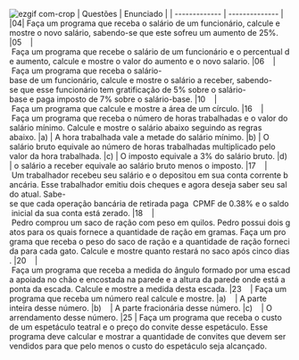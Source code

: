 
![ezgif com-crop](https://user-images.githubusercontent.com/125037138/224165063-0c500cd0-c902-426c-987e-c99c45b1a779.jpg) 
| Questões | Enunciado | 
 | ------------- | -------------- |
 |04| Faça um programa que receba o salário de um funcionário, calcule e mostre o novo salário, sabendo-se que este sofreu um aumento de 25%. 
|05    | Faça um programa que recebe o salário de um funcionário e o percentual de aumento, calcule e mostre o valor do aumento e o novo salario. 
|06    | Faça um programa que receba o salário-base de um funcionário, calcule e mostre o salário a receber, sabendo-se que esse funcionário tem gratificação de 5% sobre o salário-base e paga imposto de 7% sobre o salário-base. 
|10    | Faça um programa que calcule e mostre a área de um círculo.
|16    | Faça um programa que receba o número de horas trabalhadas e o valor do salário mínimo. Calcule e mostre o salário abaixo seguindo as regras abaixo. 
|a)    | A hora trabalhada vale a metade do salário mínimo.
|b)    | O salário bruto equivale ao número de horas trabalhadas multiplicado pelo valor da hora trabalhada.
|c)    | O imposto equivale a 3% do salário bruto.
|d)    | o salário a receber equivale ao salário bruto menos o imposto.
|17    | Um trabalhador recebeu seu salário e o depositou em sua conta corrente bancária. Esse trabalhador emitiu dois cheques e agora deseja saber seu saldo atual. Sabe-se que cada operação bancária de retirada paga  CPMF de 0.38% e o saldo inicial da sua conta está zerado. 
|18    | Pedro comprou um saco de ração com peso em quilos. Pedro possui dois gatos para os quais fornece a quantidade de ração em gramas. Faça um programa que receba o peso do saco de ração e a quantidade de ração fornecida para cada gato. Calcule e mostre quanto restará no saco após cinco dias. 
|20    | Faça um programa que receba a medida do ângulo formado por uma escada apoiada no chão e encostada na parede e a altura da parede onde está a ponta da escada. Calcule e mostre a medida desta escada. 
|23    | Faça um programa que receba um número real calcule e mostre.
|a)    | A parte inteira desse número.
|b)    | A parte fracionária desse número.
|c)    | O arrendamento desse número.
|25    | Faça um programa que receba o custo de um espetáculo teatral e o preço do convite desse espetáculo. Esse programa deve calcular e mostrar a quantidade de convites que devem ser vendidos para que pelo menos o custo do espetáculo seja alcançado.

